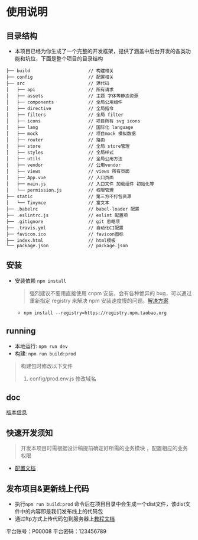 # 使用说明

## 目录结构
* 本项目已经为你生成了一个完整的开发框架，提供了涵盖中后台开发的各类功能和坑位，下面是整个项目的目录结构
```
├── build                      // 构建相关
├── config                     // 配置相关
├── src                        // 源代码
│   ├── api                    // 所有请求
│   ├── assets                 // 主题 字体等静态资源
│   ├── components             // 全局公用组件
│   ├── directive              // 全局指令
│   ├── filters                // 全局 filter
│   ├── icons                  // 项目所有 svg icons
│   ├── lang                   // 国际化 language
│   ├── mock                   // 项目mock 模拟数据
│   ├── router                 // 路由
│   ├── store                  // 全局 store管理
│   ├── styles                 // 全局样式
│   ├── utils                  // 全局公用方法
│   ├── vendor                 // 公用vendor
│   ├── views                  // views 所有页面
│   ├── App.vue                // 入口页面
│   ├── main.js                // 入口文件 加载组件 初始化等
│   └── permission.js          // 权限管理
├── static                     // 第三方不打包资源
│   └── Tinymce                // 富文本
├── .babelrc                   // babel-loader 配置
├── .eslintrc.js               // eslint 配置项
├── .gitignore                 // git 忽略项
├── .travis.yml                // 自动化CI配置
├── favicon.ico                // favicon图标
├── index.html                 // html模板
└── package.json               // package.json
```

## 安装
* 安装依赖 `npm install`
  > 强烈建议不要用直接使用 cnpm 安装，会有各种诡异的 bug，可以通过重新指定 registry 来解决 npm 安装速度慢的问题。[解决方案](https://github.com/PanJiaChen/vue-element-admin/issues/24)
  * `npm install --registry=https://registry.npm.taobao.org`

## running 
 - 本地运行: `npm run dev`
 - 构建: `npm run build:prod`
> 构建包时修改以下文件
> 1. config/prod.env.js 修改域名

## doc

[版本信息](http://118.31.48.192/minivictory/Health/tree/admin/dev/doc/version.md)

## 快速开发须知
> 开发本项目时需根据设计稿提前确定好所需的业务模块 ，配置相应的业务权限
* [配置文档](https://docs.qq.com/doc/DUkZzR3FKYWxZRkN1)

## 发布项目&更新线上代码
 * 执行`npm run build:prod` 命令后在项目目录中会生成一个dist文件，该dist文件中的内容即是我们发布线上的代码包
 * 通过ftp方式上传代码包到服务器上[教程文档](https://docs.qq.com/doc/Dc3RMUEZjY2xrQXNv)

平台账号：P00008
平台密码：123456789